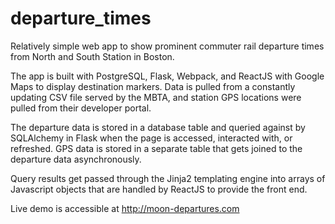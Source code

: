 # departure_times

Relatively simple web app to show prominent commuter rail departure times from North and South Station in Boston.

The app is built with PostgreSQL, Flask, Webpack, and ReactJS with Google Maps to display destination markers.
Data is pulled from a constantly updating CSV file served by the MBTA, and station GPS locations were pulled from their developer portal.

The departure data is stored in a database table and queried against by SQLAlchemy in Flask when the page is accessed, interacted with, or refreshed.
GPS data is stored in a separate table that gets joined to the departure data asynchronously.

Query results get passed through the Jinja2 templating engine into arrays of Javascript objects that are handled by ReactJS to provide the front end.

Live demo is accessible at http://moon-departures.com
